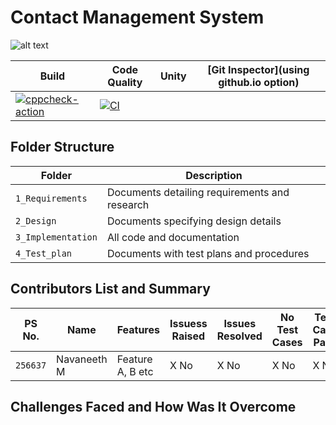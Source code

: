# Contact Management System
![alt text](https://www.erp-information.com/wp-content/uploads/2015/02/Contact-manager.jpg)

Build | Code Quality | Unity | [Git Inspector](using github.io option)
------|----------|-------|--------------
[![cppcheck-action](https://github.com/navaneeth2324/Miniproject/actions/workflows/cpp_check.yml/badge.svg)](https://github.com/navaneeth2324/Miniproject/actions/workflows/cpp_check.yml)|[![CI](https://github.com/navaneeth2324/Miniproject/actions/workflows/main.yml/badge.svg)](https://github.com/navaneeth2324/Miniproject/actions/workflows/main.yml)



## Folder Structure
Folder             | Description
-------------------| -----------------------------------------
`1_Requirements`   | Documents detailing requirements and research
`2_Design`         | Documents specifying design details
`3_Implementation` | All code and documentation
`4_Test_plan`      | Documents with test plans and procedures

## Contributors List and Summary

PS No. |  Name   |    Features    | Issuess Raised |Issues Resolved|No Test Cases|Test Case Pass
-------|---------|----------------|----------------|---------------|-------------|--------------
`256637` | Navaneeth M  | Feature A, B etc    | X No     | X No   |X No   |X No          

## Challenges Faced and How Was It Overcome





